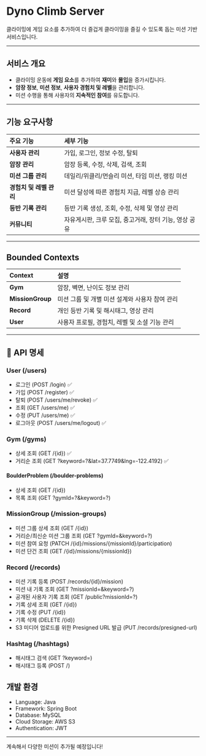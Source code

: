 # Dyno Climb Server

클라이밍에 게임 요소를 추가하여 더 즐겁게 클라이밍을 즐길 수 있도록 돕는 미션 기반 서비스입니다.

---

## 서비스 개요

- 클라이밍 운동에 **게임 요소**를 추가하여 **재미**와 **몰입**을 증가시킵니다.
- **암장 정보**, **미션 정보**, **사용자 경험치 및 레벨**을 관리합니다.
- 미션 수행을 통해 사용자의 **지속적인 참여**를 유도합니다.

---

## 기능 요구사항

| 주요 기능 | 세부 기능 |
|:---|:---|
| **사용자 관리** | 가입, 로그인, 정보 수정, 탈퇴 |
| **암장 관리** | 암장 등록, 수정, 삭제, 검색, 조회 |
| **미션 그룹 관리** | 데일리/위클리/먼슬리 미션, 타임 미션, 랭킹 미션 |
| **경험치 및 레벨 관리** | 미션 달성에 따른 경험치 지급, 레벨 상승 관리 |
| **등반 기록 관리** | 등반 기록 생성, 조회, 수정, 삭제 및 영상 관리 |
| **커뮤니티** | 자유게시판, 크루 모집, 중고거래, 장터 기능, 영상 공유 |

---

## Bounded Contexts

| Context | 설명 |
|:---|:---|
| **Gym** | 암장, 벽면, 난이도 정보 관리 |
| **MissionGroup** | 미션 그룹 및 개별 미션 설계와 사용자 참여 관리 |
| **Record** | 개인 등반 기록 및 해시태그, 영상 관리 |
| **User** | 사용자 프로필, 경험치, 레벨 및 소셜 기능 관리 |

---

## 🚀 API 명세

### User (/users)
- 로그인 (POST /login) ✅
- 가입 (POST /register) ✅
- 탈퇴 (POST /users/me/revoke) ✅
- 조회 (GET /users/me) ✅
- 수정 (PUT /users/me) ✅
- 로그아웃 (POST /users/me/logout) ✅

### Gym (/gyms)
- 상세 조회 (GET /{id}) ✅
- 거리순 조회 (GET ?keyword=?&lat=37.7749&lng=-122.4192) ✅

#### BoulderProblem (/boulder-problems)
- 상세 조회 (GET /{id})
- 목록 조회 (GET ?gymId=?&keyword=?)

### MissionGroup (/mission-groups)
- 미션 그룹 상세 조회 (GET /{id})
- 거리순/최신순 미션 그룹 조회 (GET ?gymId=&keyword=?)
- 미션 참여 요청 (PATCH /{id}/missions/{missionId}/participation)
- 미션 단건 조회 (GET /{id}/missions/{missionId})

### Record (/records)
- 미션 기록 등록 (POST /records/{id}/mission)
- 미션 내 기록 조회 (GET ?missionId=&keyword=?)
- 공개된 사용자 기록 조회 (GET /public?missionId=?)
- 기록 상세 조회 (GET /{id})
- 기록 수정 (PUT /{id})
- 기록 삭제 (DELETE /{id})
- S3 미디어 업로드를 위한 Presigned URL 발급 (PUT /records/presigned-url)

### Hashtag (/hashtags)
- 해시태그 검색 (GET ?keyword=)
- 해시태그 등록 (POST /)


##  개발 환경

- Language: Java
- Framework: Spring Boot
- Database: MySQL
- Cloud Storage: AWS S3
- Authentication: JWT

---

계속해서 다양한 미션이 추가될 예정입니다! 
